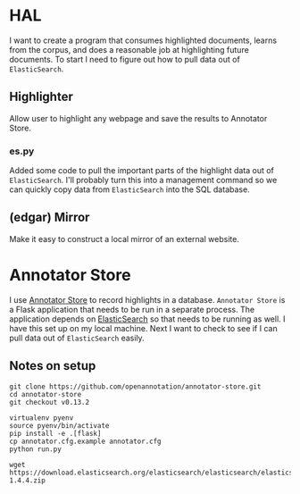 # HAL

I want to create a program that consumes highlighted documents, learns from the corpus, and does a reasonable job at highlighting future documents. To start I need to figure out how to pull data out of `ElasticSearch`.

## Highlighter

Allow user to highlight any webpage and save the results to Annotator Store.

### es.py

Added some code to pull the important parts of the highlight data out of `ElasticSearch`. I'll probably turn this into a management command so we can quickly copy data from `ElasticSearch` into the SQL database.

## (edgar) Mirror

Make it easy to construct a local mirror of an external website.

# Annotator Store

I use [Annotator Store](https://github.com/openannotation/annotator-store) to record highlights in a database. `Annotator Store` is a Flask application that needs to be run in a separate process. The application depends on [ElasticSearch](http://www.elasticsearch.org/) so that needs to be running as well. I have this set up on my local machine. Next I want to check to see if I can pull data out of `ElasticSearch` easily.

## Notes on setup

```
git clone https://github.com/openannotation/annotator-store.git
cd annotator-store
git checkout v0.13.2

virtualenv pyenv
source pyenv/bin/activate
pip install -e .[flask]
cp annotator.cfg.example annotator.cfg
python run.py

wget https://download.elasticsearch.org/elasticsearch/elasticsearch/elasticsearch-1.4.4.zip
```
